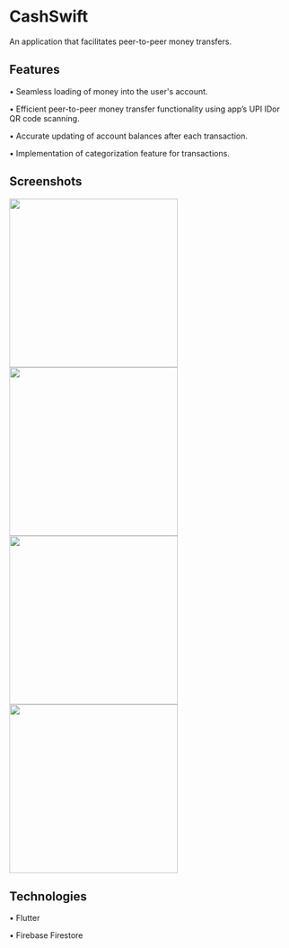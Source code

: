 # CashSwift

An application that facilitates peer-to-peer money transfers.

## Features

•	Seamless loading of money into the user's account.

•	Efficient peer-to-peer money transfer functionality using app’s UPI IDor QR code scanning.

•	Accurate updating of account balances after each transaction.

•	Implementation of categorization feature for transactions.

## Screenshots

<img src="https://github.com/Rak002/CashSwift/assets/102357129/0d62b662-2579-424d-a0a3-50d68b1f393a" width="300" >
<img src="https://github.com/Rak002/CashSwift/assets/102357129/d3a8c0f0-80e2-43c4-bdce-b0db9761d779" width="300" >
<br>
<img src="https://github.com/Rak002/CashSwift/assets/102357129/d54aec45-c4dc-4f00-9f85-39cdb679a419" width="300" >
<img src="https://github.com/Rak002/CashSwift/assets/102357129/cc5f0d5e-5050-4048-a9cb-4b216d378640" width="300" >
<br>


## Technologies

•	Flutter

•	Firebase Firestore







